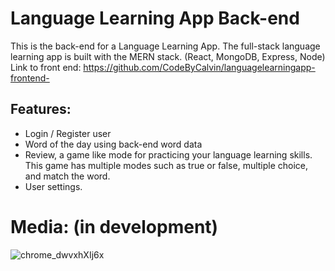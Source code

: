 ﻿# Language Learning App Back-end
This is the back-end for a Language Learning App. The full-stack language learning app is built with the MERN stack. (React, MongoDB, Express, Node)
<br>
Link to front end:
https://github.com/CodeByCalvin/languagelearningapp-frontend-
<br>
## Features:
- Login / Register user
- Word of the day using back-end word data
- Review, a game like mode for practicing your language learning skills. This game has multiple modes such as true or false, multiple choice, and match the word.
- User settings.
# Media: (in development)
![chrome_dwvxhXIj6x](https://github.com/ellioht/language-learning-backend/assets/130664947/637daa8f-2788-4940-980b-127b7946a2b4)
